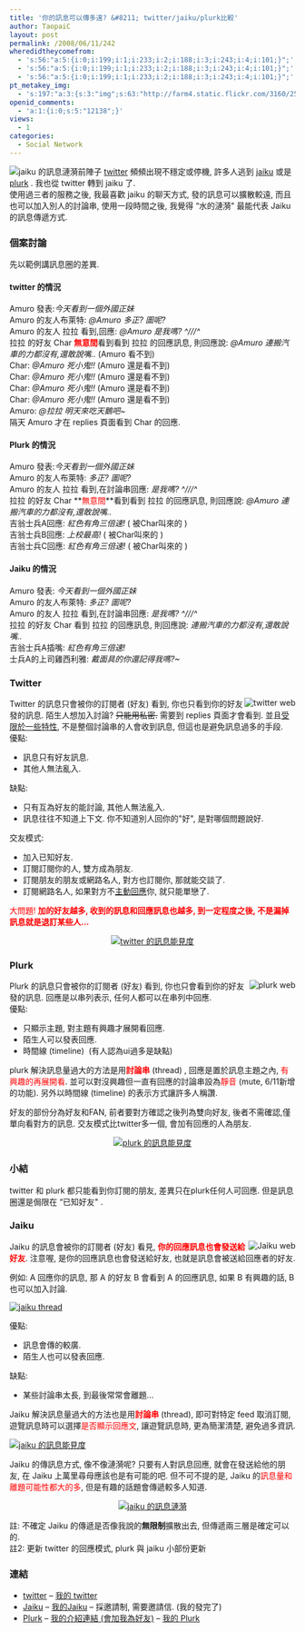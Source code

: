 ```yaml
---
title: '你的訊息可以傳多遠? &#8211; twitter/jaiku/plurk比較'
author: TaopaiC
layout: post
permalink: /2008/06/11/242
wheredidtheycomefrom:
  - 's:56:"a:5:{i:0;i:199;i:1;i:233;i:2;i:188;i:3;i:243;i:4;i:101;}";'
  - 's:56:"a:5:{i:0;i:199;i:1;i:233;i:2;i:188;i:3;i:243;i:4;i:101;}";'
  - 's:56:"a:5:{i:0;i:199;i:1;i:233;i:2;i:188;i:3;i:243;i:4;i:101;}";'
pt_metakey_img:
  - 's:197:"a:3:{s:3:"img";s:63:"http://farm4.static.flickr.com/3160/2568346524_a4f8bca08d_t.jpg";s:3:"alt";s:21:"jaiku 的訊息漣漪";s:3:"url";s:53:"http://www.flickr.com/photos/69004123@N00/2568346524/";}";'
openid_comments:
  - 'a:1:{i:0;s:5:"12138";}'
views:
  - 1
categories:
  - Social Network
---
```

<a class="flickr-image" title="jaiku 的訊息漣漪" rel="flickr-mgr" href="http://www.flickr.com/photos/69004123@N00/2568346524/"><img class="flickr-original alignleft" style="float: left;" longdesc="http://farm4.static.flickr.com/3160/2568346524_597167297a_o.png" src="http://farm4.static.flickr.com/3160/2568346524_a4f8bca08d_t.jpg" alt="jaiku 的訊息漣漪" /></a>前陣子 <a href="http://twitter.com/" target="_blank">twitter</a> 頻頻出現不穩定或停機, 許多人逃到 <a href="http://jaiku.com/" target="_blank">jaiku</a> 或是 <a href="http://plurk.com/" target="_blank">plurk</a> . 我也從 twitter 轉到 jaiku 了.  
使用過三者的服務之後, 我最喜歡 jaiku 的聊天方式, 發的訊息可以擴散較遠, 而且也可以加入別人的討論串, 使用一段時間之後, 我覺得 &#8220;水的漣漪" 最能代表 Jaiku 的訊息傳遞方式.

### 個案討論

先以範例講訊息圈的差異.

#### twitter 的情況

Amuro 發表:*今天看到一個外國正妹*  
Amuro 的友人布萊特: *@Amuro 多正? 圖呢?*  
Amuro 的友人 拉拉 看到,回應: *@Amuro 是我嗎? ^///^*  
拉拉 的好友 Char <span style="color: #ff0000;"><strong>無意間</strong></span>看到看到 拉拉 的回應訊息, 則回應說: *@Amuro 連搬汽車的力都沒有,還敢說嘴..* (Amuro 看不到)  
Char: *@Amuro 死小鬼!!* (Amuro 還是看不到)  
Char: *@Amuro 死小鬼!!* (Amuro 還是看不到)  
Char: *@Amuro 死小鬼!!* (Amuro 還是看不到)  
Char: *@Amuro 死小鬼!!* (Amuro 還是看不到)  
Amuro: *@拉拉 明天來吃天鵝吧~*  
隔天 Amuro 才在 replies 頁面看到 Char 的回應.

#### Plurk 的情況

Amuro 發表:*今天看到一個外國正妹*  
Amuro 的友人布萊特: *多正? 圖呢?*  
Amuro 的友人 拉拉 看到,在討論串回應: *是我嗎? ^///^*  
拉拉 的好友 Char **<span style="color: #ff0000;">無意間</span>**看到看到 拉拉 的回應訊息, 則回應說: *@Amuro 連搬汽車的力都沒有,還敢說嘴..*  
吉翁士兵A回應: *紅色有角三倍速!* ( 被Char叫來的 )  
吉翁士兵B回應: *上校最高!* ( 被Char叫來的 )  
吉翁士兵C回應: *紅色有角三倍速!* ( 被Char叫來的 )

#### Jaiku 的情況

Amuro 發表: *今天看到一個外國正妹*  
Amuro 的友人布萊特: *多正? 圖呢?*  
Amuro 的友人 拉拉 看到,在討論串回應: *是我嗎? ^///^*  
拉拉 的好友 Char 看到 拉拉 的回應訊息, 則回應說: *連搬汽車的力都沒有,還敢說嘴..*  
吉翁士兵A插嘴: *紅色有角三倍速!*  
士兵A的上司雞西利雅: *戴面具的你還記得我嗎?~*<!--more-->

### Twitter

<a class="flickr-image" title="twitter web" rel="flickr-mgr[social]" href="http://www.flickr.com/photos/69004123@N00/2567598051/"><img class="alignright flickr-original" style="float: right;" longdesc="http://farm4.static.flickr.com/3042/2567598051_631198f92e_o.png" src="http://farm4.static.flickr.com/3042/2567598051_116b3c9628_m.jpg" alt="twitter web" /></a>Twitter 的訊息只會被你的訂閱者 (好友) 看到, 你也只看到你的好友發的訊息. 陌生人想加入討論? <del datetime="2008-06-11T17:06:59+00:00">只能用私密.</del> 需要到 replies 頁面才會看到. 並且[受限於一些特性][1], 不是整個討論串的人會收到訊息, 但這也是避免訊息過多的手段.  
優點:

*   訊息只有好友訊息.
*   其他人無法亂入.

缺點:

*   只有互為好友的能討論, 其他人無法亂入.
*   訊息往往不知道上下文. 你不知道別人回你的"好", 是對哪個問題說好.

交友模式:

*   加入已知好友.
*   訂閱訂閱你的人, 雙方成為朋友.
*   訂閱朋友的朋友或網路名人, 對方也訂閱你, 那就能交談了.
*   訂閱網路名人, 如果對方不<ins datetime="2008-06-11T17:06:59+00:00">主動回應</ins>你, 就只能單戀了.

<span style="color: #ff0000;">大問題! <strong>加的好友越多, 收到的訊息和回應訊息也越多, 到一定程度之後, 不是漏掉訊息就是退訂某些人&#8230;</strong></span>

<p style="text-align: center;">
  <a class="flickr-image" title="twitter 的訊息能見度" rel="flickr-mgr[social]" href="http://www.flickr.com/photos/69004123@N00/2568346696/"> <img class="flickr-original aligncenter" style="vertical-align: middle;" longdesc="http://farm4.static.flickr.com/3092/2568346696_e45083bdc8_o.png" src="http://farm4.static.flickr.com/3092/2568346696_1ee3cdedce_m.jpg" alt="twitter 的訊息能見度" /><br /> </a>
</p>

### Plurk

<a class="flickr-image" title="plurk web" rel="flickr-mgr[social]" href="http://www.flickr.com/photos/69004123@N00/2568421146/"><img class="alignright flickr-original" style="float: right;" longdesc="http://farm4.static.flickr.com/3265/2568421146_fee0365b02_o.png" src="http://farm4.static.flickr.com/3265/2568421146_795c4641ec_m.jpg" alt="plurk web" /></a>Plurk 的訊息只會被你的訂閱者 (好友) 看到, 你也只會看到你的好友發的訊息. 回應是以串列表示, 任何人都可以在串列中回應.  
優點:

*   只顯示主題, 對主題有興趣才展開看回應.
*   陌生人可以發表回應.
*   時間線 (timeline)  (有人認為ui過多是缺點)

plurk 解決訊息量過大的方法是用<span style="color: #ff0000;"><strong>討論串</strong></span> (thread) , 回應是置於訊息主題之內, <span style="color: #ff0000;">有興趣的再展開看</span>. 並可以對沒興趣但一直有回應的討論串設為<span style="color: #ff0000;">靜音</span> (mute, 6/11新增的功能). 另外以時間線 (timeline) 的表示方式讓許多人稱讚.

好友的部份分為好友和FAN, 前者要對方確認之後列為雙向好友, 後者不需確認,僅單向看對方的訊息. 交友模式比twitter多一個, 會加有回應的人為朋友.

<p style="text-align: center;">
  <a class="flickr-image" title="plurk 的訊息能見度" rel="flickr-mgr[social]" href="http://www.flickr.com/photos/69004123@N00/2567523859/"> <img class="flickr-original aligncenter" longdesc="http://farm4.static.flickr.com/3186/2567523859_a092cac050_o.png" src="http://farm4.static.flickr.com/3186/2567523859_7ab617e1b9_m.jpg" alt="plurk 的訊息能見度" /></a>
</p>

### 小結

twitter 和 plurk 都只能看到你訂閱的朋友, 差異只在plurk任何人可回應. 但是訊息圈還是侷限在 &#8220;已知好友" .

### Jaiku

<a class="flickr-image" title="Jaiku web" rel="flickr-mgr[social]" href="http://www.flickr.com/photos/69004123@N00/2567597865/"><img class="alignright flickr-original" style="float: right;" longdesc="http://farm4.static.flickr.com/3106/2567597865_b65d159faa_o.png" src="http://farm4.static.flickr.com/3106/2567597865_492ac74d70_m.jpg" alt="Jaiku web" /></a>Jaiku 的訊息會被你的訂閱者 (好友) 看見, <span style="color: #ff0000;"><strong>你的回應訊息也會發送給好友</strong></span>. 注意喔, 是你的回應訊息也會發送給好友, 也就是訊息會被送給回應者的好友.

例如: A 回應你的訊息, 那 A 的好友 B 會看到 A 的回應訊息, 如果 B 有興趣的話, B 也可以加入討論.

<a class="flickr-image" title="jaiku thread" rel="flickr-mgr[social]" href="http://www.flickr.com/photos/69004123@N00/2567605085/"><img class="flickr-original" longdesc="http://farm4.static.flickr.com/3158/2567605085_64366d1ced_o.png" src="http://farm4.static.flickr.com/3158/2567605085_415f2f86e2_m.jpg" alt="jaiku thread" /></a>

優點:

*   訊息會傳的較廣.
*   陌生人也可以發表回應.

缺點:

*   某些討論串太長, 到最後常常會離題&#8230;

Jaiku 解決訊息量過大的方法也是用<span style="color: #ff0000;"><strong>討論串</strong></span> (thread), 即可對特定 feed 取消訂閱, 遊覽訊息時可以選擇<span style="color: #ff0000;">是否顯示回應文</span>, 讓遊覽訊息時, 更為簡潔清楚, 避免過多資訊.

<a class="flickr-image" title="jaiku 的訊息能見度" rel="flickr-mgr[social]" href="http://www.flickr.com/photos/69004123@N00/2568346836/"><img class="flickr-original" longdesc="http://farm4.static.flickr.com/3006/2568346836_0ca2432a6b_o.png" src="http://farm4.static.flickr.com/3006/2568346836_992f2ccc8a_m.jpg" alt="jaiku 的訊息能見度" /></a>

Jaiku 的傳訊息方式, 像不像漣漪呢? 只要有人對訊息回應, 就會在發送給他的朋友, 在 Jaiku 上萬里尋母應該也是有可能的吧. 但不可不提的是, Jaiku 的<span style="color: #ff0000;">訊息量和離題可能性都大的多</span>, 但是有趣的話題會傳遞較多人知道.

<p style="text-align: center;">
  <a class="flickr-image" title="jaiku 的訊息漣漪" rel="flickr-mgr[social]" href="http://www.flickr.com/photos/69004123@N00/2568346524/"><img class="flickr-original aligncenter" longdesc="http://farm4.static.flickr.com/3160/2568346524_597167297a_o.png" src="http://farm4.static.flickr.com/3160/2568346524_a4f8bca08d_m.jpg" alt="jaiku 的訊息漣漪" /></a>
</p>

註: 不確定 Jaiku 的傳遞是否像我說的**無限制**擴散出去, 但傳遞兩三層是確定可以的.  
註2: 更新 twitter 的回應模式, plurk 與 jaiku 小部份更新

### 連結

*   <a href="http://twitter.com/" target="_blank">twitter</a> &#8211; <a href="http://twitter.com/TaopaiC" target="_blank">我的 twitter</a>
*   <a href="http://jaiku.com/" target="_blank">Jaiku</a> &#8211; <a href="http://taopaic.jaiku.com/" target="_blank">我的Jaiku</a> &#8211; 採邀請制, 需要邀請信. (我的發完了)
*   <a href="http://plurk.com/" target="_blank">Plurk</a> &#8211; <a href="http://plurk.com/redeemByURL?from_uid=28651&check=1549782893&s=1" target="_blank">我的介紹連結 (會加我為好友)</a> &#8211; <a href="http://www.plurk.com/user/TaopaiC" target="_blank">我的 Plurk</a>

 [1]: http://help.twitter.com/index.php?pg=kb.page&id=70